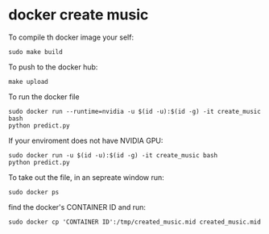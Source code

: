 # docker create music
To compile th docker image your self:

    sudo make build


To push to the docker hub:

    make upload


To run the docker file

    sudo docker run --runtime=nvidia -u $(id -u):$(id -g) -it create_music bash
    python predict.py


If your enviroment does not have NVIDIA GPU:

    sudo docker run -u $(id -u):$(id -g) -it create_music bash
    python predict.py


To take out the file, in an sepreate window run:

    sudo docker ps


find the docker's  CONTAINER ID  and run:

    sudo docker cp 'CONTAINER ID':/tmp/created_music.mid created_music.mid

